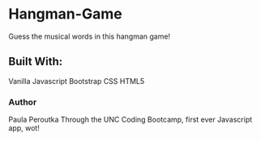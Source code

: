 # Hangman-Game
Guess the musical words in this hangman game!

## Built With:

Vanilla Javascript
Bootstrap CSS
HTML5

### Author

Paula Peroutka
Through the UNC Coding Bootcamp, first ever Javascript app, wot!
